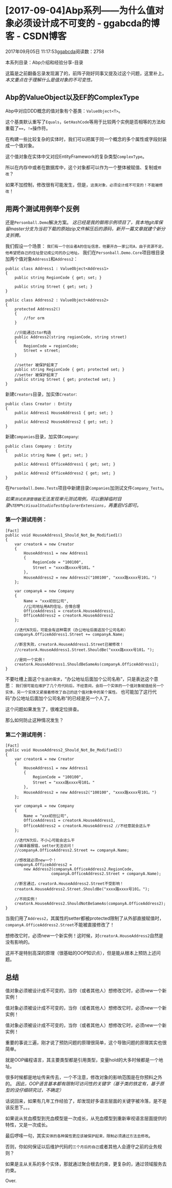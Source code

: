 # [2017-09-04]Abp系列——为什么值对象必须设计成不可变的 - ggabcda的博客 - CSDN博客





2017年09月05日 11:17:53[ggabcda](https://me.csdn.net/ggabcda)阅读数：2758








> 
本系列目录：Abp介绍和经验分享-目录


这篇是之前翻备忘录发现漏了的，前阵子刚好同事又提及过这个问题，这里补上。
*本文重点在于理解什么是值对象的不可变性。*

## Abp的ValueObject以及EF的ComplexType

Abp中对应DDD概念的值对象有个基类：`ValueObject<T>`。

这个基类默认重写了`Equals`，`GetHashCode`等用于比较两个实例是否相等的方法和重载了`==`，`!=`操作符。

在构建一些比较复杂的实体时，我们可以把属于同一个概念的多个属性或字段封装成一个值对象。

这个值对象在实体中又对应EntityFramework的复杂类型`ComplexType`。

所以在内存中或者在数据库中，这个对象都可以作为一个整体被赋值、复制或`修改`？

如果不加控制，修改很有可能发生，但是，`这类对象，必须设计成不可变的！不能被修改`！

## 用两个测试用例举个反例

还是`Personball.Demo`解决方案。
*这已经是我的御用示例项目了，我本地git库保留master分支为当初下载的原始zip文件解压后的源码，新开一篇文章就建个新分支折腾。*

我们假设一个场景：
`我们有一个创业者A的住址信息，他要开办一家公司A，由于资源不足，他希望把自己的住址登记成公司的办公地址。`
我们在`Personball.Demo.Core`项目根目录加两个值对象`Address1`和`Address2`：

```
public class Address1 : ValueObject<Address1>
{
    public string RegionCode { get; set; }

    public string Street { get; set; }
}

public class Address2 : ValueObject<Address2>
{
    protected Address2()
    {
        //for orm
    }

    //只能通过ctor构造
    public Address2(string regionCode, string street)
    {
        RegionCode = regionCode;
        Street = street;
    }

    //setter 被保护起来了
    public string RegionCode { get; protected set; }
    //setter 被保护起来了
    public string Street { get; protected set; }
}
```

新建`Creators`目录，加实体`Creator`:

```
public class Creator : Entity
{
    public Address1 HouseAddress1 { get; set; }

    public Address2 HouseAddress2 { get; set; }
}
```

新建`Companies`目录，加实体`Company`:

```
public class Company : Entity
{
    public string Name { get; set; }

    public Address1 OfficeAddress1 { get; set; }

    public Address2 OfficeAddress2 { get; set; }
}
```

在`Personball.Demo.Tests`项目中新建目录`Companies`加测试文件`Company_Tests`。

*如果`测试资源管理器`无法发现单元测试用例，可以删掉临时目录`%TEMP%\VisualStudioTestExplorerExtensions`，再重启VS即可。*

### 第一个测试用例：

```
[Fact]
public void HouseAddress1_Should_Not_Be_Modified1()
{
    var creatorA = new Creator
    {
        HouseAddress1 = new Address1
        {
            RegionCode = "100100",
            Street = "xxxx路xxxx号101。"
        },
        HouseAddress2 = new Address2("100100", "xxxx路xxxx号101。")
    };

    var companyA = new Company
    {
        Name = "xxx初创公司",
        //公司地址用A的住址，合情合理
        OfficeAddress1 = creatorA.HouseAddress1,
        OfficeAddress2 = creatorA.HouseAddress2
    };

    //迭代N次后，可能会有这种需求（办公地址后面追加个公司名称）
    companyA.OfficeAddress1.Street += companyA.Name;

    //断言失败，creatorA.HouseAddress1.Street已被修改！
    //creatorA.HouseAddress1.Street.ShouldBe("xxxx路xxxx号101。");
    
    //是同一个实例！
    creatorA.HouseAddress1.ShouldBeSameAs(companyA.OfficeAddress1);
}
```

不要吐槽上面这个`生造的需求`，“办公地址后面加个公司名称”，只是表达这个意思：
`我们很可能在维护了几个月代码后，不经意间，会将一个实体的一个值对象赋值给另一个实体，另一个实体又紧接着修改了自己的这个值对象中的某个属性。`
也可能加了这行代码“办公地址后面加个公司名称”的已经是另一个人了。

这个问题如果发生了，很难定位排查。

那么如何防止这种情况发生？

### 第二个测试用例：

```
[Fact]
public void HouseAddress2_Should_Not_Be_Modified2()
{
    var creatorA = new Creator
    {
        HouseAddress1 = new Address1
        {
            RegionCode = "100100",
            Street = "xxxx路xxxx号101。"
        },
        HouseAddress2 = new Address2("100100", "xxxx路xxxx号101。")
    };

    var companyA = new Company
    {
        Name = "xxx初创公司",
        OfficeAddress1 = creatorA.HouseAddress1,
        OfficeAddress2 = creatorA.HouseAddress2 //不经意就会这么干
    };

    //迭代N次后，不小心可能会这么干
    //编译器报错，setter无法访问！
    //companyA.OfficeAddress2.Street += companyA.Name;
    
    //想改就必须new一个！
    companyA.OfficeAddress2 = 
        new Address2(companyA.OfficeAddress2.RegionCode, 
                    companyA.OfficeAddress2.Street + companyA.Name);
    
    //断言通过，creatorA.HouseAddress2.Street不受影响！
    creatorA.HouseAddress2.Street.ShouldBe("xxxx路xxxx号101。");
    
    //不同实例！
    creatorA.HouseAddress2.ShouldNotBeSameAs(companyA.OfficeAddress2);
}
```

当我们用了`Address2`，其属性的setter都被protected限制了从外部直接赋值时，`companyA.OfficeAddress2.Street`不能被直接修改了！

想修改它时，必须new一个新实例！这时候，对`creatorA.HouseAddress2`自然是没有影响的。

这并不是特别高深的原理（很基础的OOP知识点），但是能从根本上预防上述问题。

## 总结

值对象必须被设计成不可变的，当你（或者其他人）想修改它时，必须new一个新实例！

值对象必须被设计成不可变的，当你（或者其他人）想修改它时，必须new一个新实例！

值对象必须被设计成不可变的，当你（或者其他人）想修改它时，必须new一个新实例！

重要的事说三遍，刚才说了预防问题的原理很简单，这个导致问题的原理其实也很简单。

就是OOP编程语言，其主要类型都是引用类型，变量hold的大多时候都是一个地址。

很多时候都是地址传来传去，一个不注意，修改对象的影响范围是在你预料之外的。
*因此，OOP语言基本都有限制可访问性的关键字（基于类的铁定有，基于原型的没仔细研究过，不确定）*

话说回来，如果有几年工作经验了，却发现好多语言层面的关键字被冷落，是不是该反思下。。。

如果说从贫血模型到充血模型是一次成长，从充血模型到重新审视语言层面提供的特性，又是一次成长。

最后啰嗦一句，其实`实体的各种属性更应该被保护起来，限制必须通过方法去修改`。

否则，你如何保证以后维护代码的`三个月后的自己`或者其他人会遵守之前的业务规则？

如果是主从关系的多个实体，那就通过聚合根去约束，更复杂的，通过领域服务去约束。

Over.



